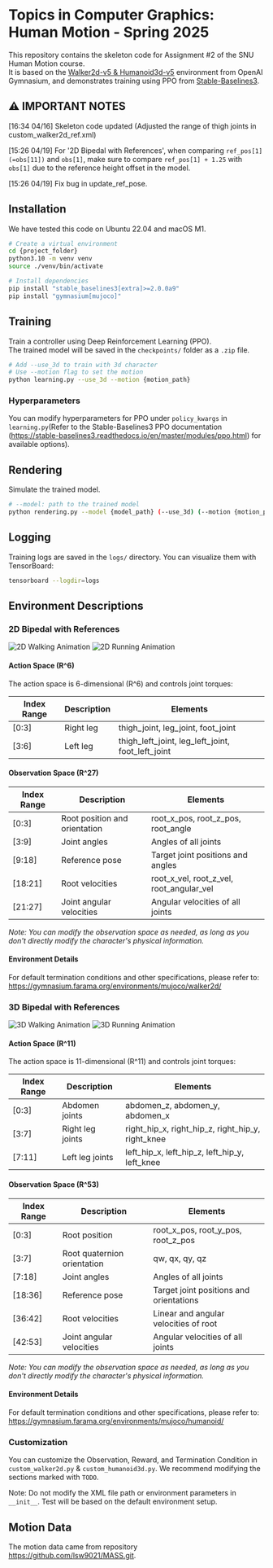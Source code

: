# Topics in Computer Graphics: Human Motion - Spring 2025

This repository contains the skeleton code for Assignment #2 of the SNU Human Motion course.  
It is based on the [Walker2d-v5 & Humanoid3d-v5](https://github.com/Farama-Foundation/Gymnasium) environment from OpenAI Gymnasium, and demonstrates training using PPO from [Stable-Baselines3](https://stable-baselines3.readthedocs.io/en/master/).

## ⚠️ IMPORTANT NOTES

[16:34 04/16] Skeleton code updated (Adjusted the range of thigh joints in custom_walker2d_ref.xml)

[15:26 04/19] For '2D Bipedal with References', when comparing `ref_pos[1] (=obs[11])` and `obs[1]`, make sure to compare `ref_pos[1] + 1.25` with `obs[1]` due to the reference height offset in the model.

[15:26 04/19] Fix bug in update_ref_pose.

## Installation

We have tested this code on Ubuntu 22.04 and macOS M1.

```bash
# Create a virtual environment
cd {project_folder}
python3.10 -m venv venv
source ./venv/bin/activate

# Install dependencies
pip install "stable_baselines3[extra]>=2.0.0a9"
pip install "gymnasium[mujoco]"
```

## Training

Train a controller using Deep Reinforcement Learning (PPO).  
The trained model will be saved in the `checkpoints/` folder as a `.zip` file.

```bash
# Add --use_3d to train with 3d character
# Use --motion flag to set the motion
python learning.py --use_3d --motion {motion_path}
```

### Hyperparameters

You can modify hyperparameters for PPO  under `policy_kwargs` in `learning.py`(Refer to the Stable-Baselines3 PPO documentation (https://stable-baselines3.readthedocs.io/en/master/modules/ppo.html) for available options).

## Rendering

Simulate the trained model.

```bash
# --model: path to the trained model
python rendering.py --model {model_path} (--use_3d) (--motion {motion_path})
```

## Logging

Training logs are saved in the `logs/` directory. You can visualize them with TensorBoard:

```bash
tensorboard --logdir=logs
```

## Environment Descriptions
 
### 2D Bipedal with References

![2D Walking Animation](./asset/gif/2D_walking.gif)
![2D Running Animation](./asset/gif/2D_Running.gif)

#### Action Space (R^6)

The action space is 6-dimensional (R^6) and controls joint torques:

| Index Range | Description    | Elements                             |
|-------------|----------------|--------------------------------------|
| [0:3]       | Right leg      | thigh_joint, leg_joint, foot_joint   |
| [3:6]       | Left leg       | thigh_left_joint, leg_left_joint, foot_left_joint |

#### Observation Space (R^27)

| Index Range | Description                      | Elements                                 |
|-------------|----------------------------------|------------------------------------------|
| [0:3]       | Root position and orientation    | root_x_pos, root_z_pos, root_angle       |
| [3:9]       | Joint angles                     | Angles of all joints                     |
| [9:18]      | Reference pose                   | Target joint positions and angles        |
| [18:21]     | Root velocities                  | root_x_vel, root_z_vel, root_angular_vel |
| [21:27]     | Joint angular velocities         | Angular velocities of all joints         |

*Note: You can modify the observation space as needed, as long as you don't directly modify the character's physical information.*


#### Environment Details

For default termination conditions and other specifications, please refer to:
https://gymnasium.farama.org/environments/mujoco/walker2d/

### 3D Bipedal with References
![3D Walking Animation](./asset/gif/3D_walking.gif)
![3D Running Animation](./asset/gif/3D_Running.gif)

#### Action Space (R^11)

The action space is 11-dimensional (R^11) and controls joint torques:

| Index Range | Description       | Elements                             |
|-------------|-------------------|--------------------------------------|
| [0:3]       | Abdomen joints    | abdomen_z, abdomen_y, abdomen_x      |
| [3:7]       | Right leg joints  | right_hip_x, right_hip_z, right_hip_y, right_knee |
| [7:11]      | Left leg joints   | left_hip_x, left_hip_z, left_hip_y, left_knee |


#### Observation Space (R^53)

| Index Range | Description                      | Elements                                 |
|-------------|----------------------------------|------------------------------------------|
| [0:3]       | Root position                    | root_x_pos, root_y_pos, root_z_pos       |
| [3:7]       | Root quaternion orientation      | qw, qx, qy, qz                           |
| [7:18]      | Joint angles                     | Angles of all joints                      |
| [18:36]     | Reference pose                   | Target joint positions and orientations   |
| [36:42]     | Root velocities                  | Linear and angular velocities of root     |
| [42:53]     | Joint angular velocities         | Angular velocities of all joints          |

*Note: You can modify the observation space as needed, as long as you don't directly modify the character's physical information.*


#### Environment Details

For default termination conditions and other specifications, please refer to:
https://gymnasium.farama.org/environments/mujoco/humanoid/

### Customization

You can customize the Observation, Reward, and Termination Condition in `custom_walker2d.py` & `custom_humanoid3d.py`.  We recommend modifying the sections marked with `TODO`.

Note: Do not modify the XML file path or environment parameters in `__init__`. Test will be based on the default environment setup.


## Motion Data 

The motion data came from repository https://github.com/lsw9021/MASS.git.
